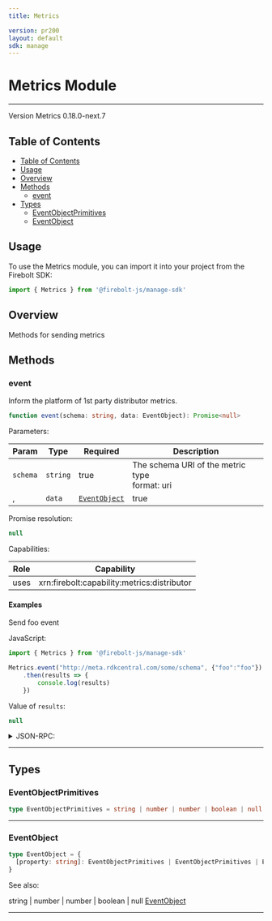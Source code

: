 ```yaml
---
title: Metrics

version: pr200
layout: default
sdk: manage
---
```


# Metrics Module
---
Version Metrics 0.18.0-next.7

## Table of Contents
   - [Table of Contents](#table-of-contents)
   - [Usage](#usage)
   - [Overview](#overview)
   - [Methods](#methods)
     - [event](#event)
   - [Types](#types)
     - [EventObjectPrimitives](#eventobjectprimitives)
     - [EventObject](#eventobject)



## Usage
To use the Metrics module, you can import it into your project from the Firebolt SDK:

```javascript
import { Metrics } from '@firebolt-js/manage-sdk'
```


## Overview
 Methods for sending metrics

## Methods

### event

Inform the platform of 1st party distributor metrics.

```typescript
function event(schema: string, data: EventObject): Promise<null>
```

Parameters:

| Param                  | Type                 | Required                 | Description                 |
| ---------------------- | -------------------- | ------------------------ | ----------------------- |
| `schema` | `string` | true | The schema URI of the metric type <br/>format: uri |
, | `data` | [`EventObject`](#eventobject-1) | true | A JSON payload conforming the the provided schema  |


Promise resolution:

```typescript
null
```

Capabilities:

| Role                  | Capability                 |
| --------------------- | -------------------------- |
| uses | xrn:firebolt:capability:metrics:distributor |


#### Examples


Send foo event

JavaScript:

```javascript
import { Metrics } from '@firebolt-js/manage-sdk'

Metrics.event("http://meta.rdkcentral.com/some/schema", {"foo":"foo"})
    .then(results => {
        console.log(results)
    })
```

Value of `results`:

```javascript
null
```
<details markdown="1" >
<summary>JSON-RPC:</summary>
Request:

```json
{
	"jsonrpc": "2.0",
	"id": 1,
	"method": "Metrics.event",
	"params": {
		"schema": "http://meta.rdkcentral.com/some/schema",
		"data": {
			"foo": "foo"
		}
	}
}
```

Response:

```json
{
	"jsonrpc": "2.0",
	"id": 1,
	"result": null
}
```
</details>


---



## Types

### EventObjectPrimitives



```typescript
type EventObjectPrimitives = string | number | number | boolean | null
```



---
### EventObject



```typescript
type EventObject = {
  [property: string]: EventObjectPrimitives | EventObjectPrimitives | EventObject[] | EventObject
}
```

See also: 

string | number | number | boolean | null
[EventObject](#eventobject-1)

---